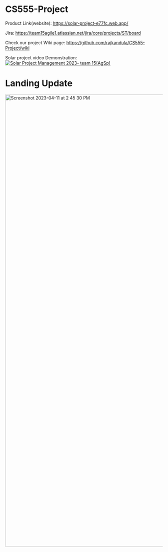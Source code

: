 # CS555-Project

Product Link(website): https://solar-project-e77fc.web.app/

Jira: https://team15agile1.atlassian.net/jira/core/projects/ST/board

Check our project Wiki page: https://github.com/rajkandula/CS555-Project/wiki



Solar project video Demonstration: 
[![Solar Project Management 2023- team 15(AgSp)](https://img.youtube.com/vi/8tX7jDgXXX0/1.jpg)](https://youtu.be/8tX7jDgXXX0)

# Landing Update
<img width="1440" alt="Screenshot 2023-04-11 at 2 45 30 PM" src="https://user-images.githubusercontent.com/112989454/231259588-6de2aa9e-1385-41c1-862d-432670988069.png">
